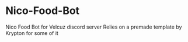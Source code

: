 # Nico-Food-Bot
Nico Food Bot for Velcuz discord server
Relies on a premade template by Krypton for some of it